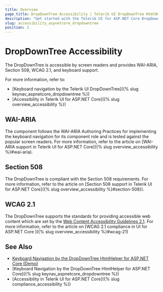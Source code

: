 ```yaml
---
title: Overview
page_title: DropDownTree Accessibility | Telerik UI DropDownTree HtmlHelper for ASP.NET Core
description: "Get started with the Telerik UI for ASP.NET Core DropDownTree and learn about its accessibility support for WAI-ARIA, Section 508, and WCAG 2.1."
slug: accessibility_aspnetcore_dropdowntree
position: 1
---
```


# DropDownTree Accessibility

The DropDownTree is accessible by screen readers and provides WAI-ARIA, Section 508, WCAG 2.1, and keyboard support.

For more information, refer to:
* [Keyboard navigation by the Telerik UI DropDownTree]({% slug keynav_aspnetcore_dropdowntree %})
* [Accessibility in Telerik UI for ASP.NET Core]({% slug overview_accessibility %})

## WAI-ARIA

The component follows the WAI-ARIA Authoring Practices for implementing the keyboard navigation for its component role and is tested against the popular screen readers. For more information, refer to the article on [WAI-ARIA support in Telerik UI for ASP.NET Core]({% slug overview_accessibility %}#wai-aria).

## Section 508

The DropDownTree is compliant with the Section 508 requirements. For more information, refer to the article on [Section 508 support in Telerik UI for ASP.NET Core]({% slug overview_accessibility %}#section-508}).

## WCAG 2.1

The DropDownTree supports the standards for providing accessible web content which are set by the [Web Content Accessibility Guidelines 2.1](https://www.w3.org/TR/WCAG/). For more information, refer to the article on [WCAG 2.1 compliance in UI for ASP.NET Core ]({% slug overview_accessibility %}#wcag-21)

## See Also

* [Keyboard Navigation by the DropDownTree HtmlHelper for ASP.NET Core (Demo)](https://demos.telerik.com/aspnet-core/dropdowntree/keyboard-navigation)
* [Keyboard Navigation by the DropDownTree HtmlHelper for ASP.NET Core]({% slug keynav_aspnetcore_dropdowntree %})
* [Accessibility in Telerik UI for ASP.NET Core]({% slug compliance_accessibility %})
